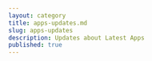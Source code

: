 ```yaml
---
layout: category
title: apps-updates.md
slug: apps-updates
description: Updates about Latest Apps
published: true
---
```

